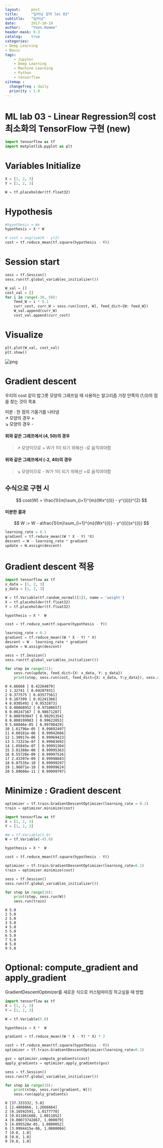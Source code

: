 ```yaml
---
layout:     post
title:      "딥러닝 강의 lec 03"
subtitle:   "딥러닝"
date:       2017-10-19
author:     "Yoon.Homme"
header-mask: 0.3
catalog:    true
categories:
- Deep Learning
- Basic
tags:
    - Jupyter
    - Deep Learning
    - Machine Learning
    - Python
    - tensorflow
sitemap :
  changefreq : daily
  priority : 1.0
---
```


# ML lab 03 - Linear Regression의 cost 최소화의 TensorFlow 구현 (new)


```python
import tensorflow as tf
import matplotlib.pyplot as plt
```

# Variables Initialize


```python
X = [1, 2, 3]
Y = [1, 2, 3]

W = tf.placeholder(tf.float32)
```

# Hypothesis


```python
#hypothesis = Wx
hypothesis = X * W
```


```python
# cost = avg(sum(H - y)2)
cost = tf.reduce_mean(tf.square(hypothesis - Y))
```

# Session start


```python
sess = tf.Session()
sess.run(tf.global_variables_initializer())
```


```python
W_val = []
cost_val = []
for i in range(-30, 50):
    feed_W = i * 0.1
    curr_cost, curr_W = sess.run([cost, W], feed_dict={W: feed_W})
    W_val.append(curr_W)
    cost_val.append(curr_cost)
```

# Visualize


```python
plt.plot(W_val, cost_val)
plt.show()
```


![png](/img/in-post/2017-10-19/output_11_0.png)

# Gradient descent
우리의 cost 같이 밥그릇 모양의 그래프일 때 사용하는 알고리즘
가장 안쪽의 (1,0)의 점을 찾는 것이 목표

미분 : 한 점의 기울기를 나타냄  
↗ 모양의 경우 +  
↘ 모양의 경우 -  

#### 위와 같은 그래프에서 (4, 50)의 경우
> ↗ 모양이므로 +
W가 1이 되기 위해선 -로 움직여야함

#### 위와 같은 그래프에서 (-2, 40)의 경우
> ↘ 모양이므로 -
W가 1이 되기 위해선 +로 움직여야함

## 수식으로 구현 시
$$
cost(W) = \frac{1}{m}\sum_{i=1}^{m}(Wx^{(i)} - y^{(i)})^{2}
$$

#### 미분한 결과
$$
W := W - a\frac{1}{m}\sum_{i=1}^{m}(Wx^{(i)} - y^{(i)})x^{(i)}
$$
```python
learning_rate = 0.1
gradient = tf.reduce_mean((W * X - Y) *X)
descent = W - learning_rate * gradient
update = W.assign(descent)
```

# Gradient descent 적용


```python
import tensorflow as tf
x_data = [1, 2, 3]
y_data = [1, 2, 3]
```


```python
W = tf.Variable(tf.random_normal([1]), name = 'weight')
X = tf.placeholder(tf.float32)
Y = tf.placeholder(tf.float32)
```


```python
hypothesis = X *  W
```


```python
cost = tf.reduce_sum(tf.square(hypothesis - Y))
```


```python
learning_rate = 0.1
gradient = tf.reduce_mean((W * X - Y) * X)
descent = W - learning_rate * gradient
update = W.assign(descent)
```


```python
sess = tf.Session()
sess.run(tf.global_variables_initializer())

for step in range(21):
    sess.run(update, feed_dict={X: x_data, Y: y_data})
    print(step, sess.run(cost, feed_dict={X: x_data, Y:y_data}), sess.run(W))
```

    0 4.66668 [ 0.42264879]
    1 1.32741 [ 0.69207931]
    2 0.377575 [ 0.83577561]
    3 0.107399 [ 0.91241366]
    4 0.0305491 [ 0.9532873]
    5 0.00868952 [ 0.97508657]
    6 0.00247167 [ 0.98671287]
    7 0.000703047 [ 0.99291354]
    8 0.000199983 [ 0.99622053]
    9 5.68846e-05 [ 0.99798429]
    10 1.61796e-05 [ 0.99892497]
    11 4.60181e-06 [ 0.99942666]
    12 1.30917e-06 [ 0.99969423]
    13 3.72323e-07 [ 0.99983692]
    14 1.05845e-07 [ 0.99991304]
    15 3.01388e-08 [ 0.99995363]
    16 8.55728e-09 [ 0.99997526]
    17 2.43397e-09 [ 0.99998683]
    18 6.87535e-10 [ 0.99999297]
    19 1.96071e-10 [ 0.99999624]
    20 5.89608e-11 [ 0.99999797]


# Minimize : Gradient descent

```python
optimizer = tf.train.GradientDescentOptimizer(learning_rate = 0.1)
train = optimizer.minimize(cost)
```


```python
import tensorflow as tf
X = [1, 2, 3]
Y = [1, 2, 3]
```


```python
#W = tf.Variable(5.0)
W = tf.Variable(-45.0)
```


```python
hypothesis = X *  W
```


```python
cost = tf.reduce_mean(tf.square(hypothesis - Y))
```


```python
optimizer = tf.train.GradientDescentOptimizer(learning_rate=0.1)
train = optimizer.minimize(cost)
```


```python
sess = tf.Session()
sess.run(tf.global_variables_initializer())

for step in range(10):
    print(step, sess.run(W))
    sess.run(train)
```

    0 5.0
    1 5.0
    2 5.0
    3 5.0
    4 5.0
    5 5.0
    6 5.0
    7 5.0
    8 5.0
    9 5.0


# Optional: compute_gradient and apply_gradient

GradientDescentOptimizer를 새로운 식으로 커스텀마이징 하고싶을 때 방법


```python
import tensorflow as tf
X = [1, 2, 3]
Y = [1, 2, 3]
```


```python
W = tf.Variable(5.0)
```


```python
hypothesis = X *  W
```


```python
gradient = tf.reduce_mean((W * X - Y) * X) * 2
```


```python
cost = tf.reduce_mean(tf.square(hypothesis - Y))
optimizer = tf.train.GradientDescentOptimizer(learning_rate=0.1)
```


```python
gvs = optimizer.compute_gradients(cost)
apply_gradients = optimizer.apply_gradients(gvs)
```


```python
sess = tf.Session()
sess.run(tf.global_variables_initializer())

for step in range(10):
    print(step, sess.run([gradient, W]))
    sess.run(apply_gradients)
```

    0 [37.333332, 5.0]
    1 [2.4888866, 1.2666664]
    2 [0.16592591, 1.0177778]
    3 [0.011061668, 1.0011852]
    4 [0.00073742867, 1.000079]
    5 [4.895528e-05, 1.0000052]
    6 [3.0994415e-06, 1.0000004]
    7 [0.0, 1.0]
    8 [0.0, 1.0]
    9 [0.0, 1.0]
